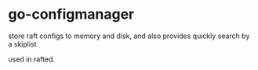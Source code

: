 go-configmanager
================

store raft configs to memory and disk, and also provides quickly search by a skiplist

used in rafted.

